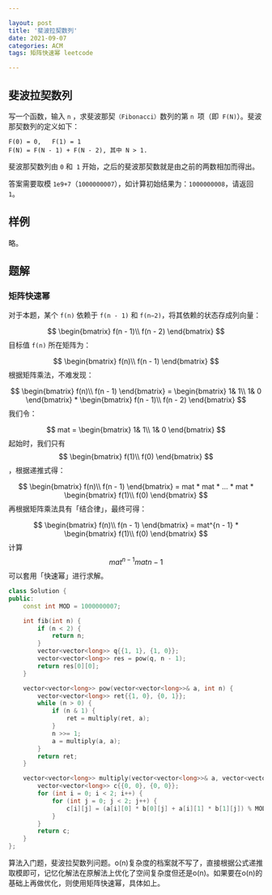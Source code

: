 ```yaml
---

layout: post
title: '斐波拉契数列'
date: 2021-09-07
categories: ACM
tags: 矩阵快速幂 leetcode

---
```


## 斐波拉契数列

写一个函数，输入 `n` ，求斐波那契`（Fibonacci）`数列的第 `n `项（即` F(N)`）。斐波那契数列的定义如下：

```
F(0) = 0,   F(1) = 1
F(N) = F(N - 1) + F(N - 2), 其中 N > 1.
```

斐波那契数列由 `0` 和` 1` 开始，之后的斐波那契数就是由之前的两数相加而得出。

答案需要取模 `1e9+7`（`1000000007`），如计算初始结果为：`1000000008`，请返回 `1`。

## 样例

略。

## 题解

### 矩阵快速幂

对于本题，某个 `f(n)` 依赖于 `f(n - 1)` 和 `f(n−2)`，将其依赖的状态存成列向量：

$$
\begin{bmatrix} f(n - 1)\\ f(n - 2) \end{bmatrix}
$$
目标值 `f(n)` 所在矩阵为：

$$
\begin{bmatrix} f(n)\\ f(n - 1) \end{bmatrix}
$$
根据矩阵乘法，不难发现：

$$
\begin{bmatrix} f(n)\\ f(n - 1) \end{bmatrix} = \begin{bmatrix} 1& 1\\ 1& 0 \end{bmatrix} * \begin{bmatrix} f(n - 1)\\ f(n - 2) \end{bmatrix}
$$
我们令：

$$
mat = \begin{bmatrix} 1& 1\\ 1& 0 \end{bmatrix}
$$
起始时，我们只有
$$
 \begin{bmatrix} f(1)\\ f(0) \end{bmatrix}
$$
，根据递推式得：

$$
\begin{bmatrix} f(n)\\ f(n - 1) \end{bmatrix} = mat * mat * ... * mat * \begin{bmatrix} f(1)\\ f(0) \end{bmatrix}
$$
再根据矩阵乘法具有「结合律」，最终可得：

$$
\begin{bmatrix} f(n)\\ f(n - 1) \end{bmatrix} = mat^{n - 1} * \begin{bmatrix} f(1)\\ f(0) \end{bmatrix}
$$
计算 
$$
mat^{n - 1}mat 
n−1
$$
可以套用「快速幂」进行求解。

```c++
class Solution {
public:
    const int MOD = 1000000007;

    int fib(int n) {
        if (n < 2) {
            return n;
        }
        vector<vector<long>> q{{1, 1}, {1, 0}};
        vector<vector<long>> res = pow(q, n - 1);
        return res[0][0];
    }

    vector<vector<long>> pow(vector<vector<long>>& a, int n) {
        vector<vector<long>> ret{{1, 0}, {0, 1}};
        while (n > 0) {
            if (n & 1) {
                ret = multiply(ret, a);
            }
            n >>= 1;
            a = multiply(a, a);
        }
        return ret;
    }

    vector<vector<long>> multiply(vector<vector<long>>& a, vector<vector<long>>& b) {
        vector<vector<long>> c{{0, 0}, {0, 0}};
        for (int i = 0; i < 2; i++) {
            for (int j = 0; j < 2; j++) {
                c[i][j] = (a[i][0] * b[0][j] + a[i][1] * b[1][j]) % MOD;
            }
        }
        return c;
    }
};

```

算法入门题，斐波拉契数列问题。o(n)复杂度的档案就不写了，直接根据公式递推取模即可，记忆化解法在原解法上优化了空间复杂度但还是o(n)。如果要在o(n)的基础上再做优化，则使用矩阵快速幂，具体如上。
